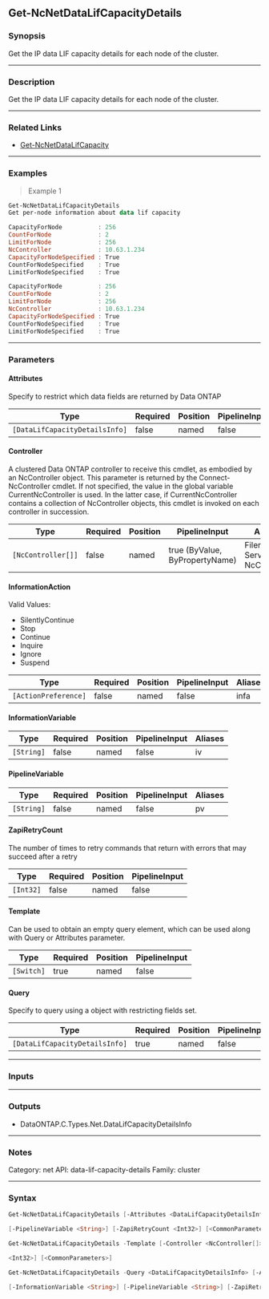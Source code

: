 Get-NcNetDataLifCapacityDetails
-------------------------------

### Synopsis
Get the IP data LIF capacity details for each node of the cluster.

---

### Description

Get the IP data LIF capacity details for each node of the cluster.

---

### Related Links
* [Get-NcNetDataLifCapacity](Get-NcNetDataLifCapacity)

---

### Examples
> Example 1

```PowerShell
Get-NcNetDataLifCapacityDetails
Get per-node information about data lif capacity

CapacityForNode          : 256
CountForNode             : 2
LimitForNode             : 256
NcController             : 10.63.1.234
CapacityForNodeSpecified : True
CountForNodeSpecified    : True
LimitForNodeSpecified    : True

CapacityForNode          : 256
CountForNode             : 2
LimitForNode             : 256
NcController             : 10.63.1.234
CapacityForNodeSpecified : True
CountForNodeSpecified    : True
LimitForNodeSpecified    : True

```

---

### Parameters
#### **Attributes**
Specify to restrict which data fields are returned by Data ONTAP

|Type                          |Required|Position|PipelineInput|
|------------------------------|--------|--------|-------------|
|`[DataLifCapacityDetailsInfo]`|false   |named   |false        |

#### **Controller**
A clustered Data ONTAP controller to receive this cmdlet, as embodied by an NcController object.  This parameter is returned by the Connect-NcController cmdlet.  If not specified, the value in the global variable CurrentNcController is used.  In the latter case, if CurrentNcController contains a collection of NcController objects, this cmdlet is invoked on each controller in succession.

|Type              |Required|Position|PipelineInput                 |Aliases                          |
|------------------|--------|--------|------------------------------|---------------------------------|
|`[NcController[]]`|false   |named   |true (ByValue, ByPropertyName)|Filer<br/>Server<br/>NcController|

#### **InformationAction**

Valid Values:

* SilentlyContinue
* Stop
* Continue
* Inquire
* Ignore
* Suspend

|Type                |Required|Position|PipelineInput|Aliases|
|--------------------|--------|--------|-------------|-------|
|`[ActionPreference]`|false   |named   |false        |infa   |

#### **InformationVariable**

|Type      |Required|Position|PipelineInput|Aliases|
|----------|--------|--------|-------------|-------|
|`[String]`|false   |named   |false        |iv     |

#### **PipelineVariable**

|Type      |Required|Position|PipelineInput|Aliases|
|----------|--------|--------|-------------|-------|
|`[String]`|false   |named   |false        |pv     |

#### **ZapiRetryCount**
The number of times to retry commands that return with errors that may succeed after a retry

|Type     |Required|Position|PipelineInput|
|---------|--------|--------|-------------|
|`[Int32]`|false   |named   |false        |

#### **Template**
Can be used to obtain an empty query element, which can be used along with Query or Attributes parameter.

|Type      |Required|Position|PipelineInput|
|----------|--------|--------|-------------|
|`[Switch]`|true    |named   |false        |

#### **Query**
Specify to query using a object with restricting fields set.

|Type                          |Required|Position|PipelineInput|
|------------------------------|--------|--------|-------------|
|`[DataLifCapacityDetailsInfo]`|true    |named   |false        |

---

### Inputs

---

### Outputs
* DataONTAP.C.Types.Net.DataLifCapacityDetailsInfo

---

### Notes
Category: net
API: data-lif-capacity-details
Family: cluster

---

### Syntax
```PowerShell
Get-NcNetDataLifCapacityDetails [-Attributes <DataLifCapacityDetailsInfo>] [-Controller <NcController[]>] [-InformationAction <ActionPreference>] [-InformationVariable <String>] 
```
```PowerShell
[-PipelineVariable <String>] [-ZapiRetryCount <Int32>] [<CommonParameters>]
```
```PowerShell
Get-NcNetDataLifCapacityDetails -Template [-Controller <NcController[]>] [-InformationAction <ActionPreference>] [-InformationVariable <String>] [-PipelineVariable <String>] [-ZapiRetryCount 
```
```PowerShell
<Int32>] [<CommonParameters>]
```
```PowerShell
Get-NcNetDataLifCapacityDetails -Query <DataLifCapacityDetailsInfo> [-Attributes <DataLifCapacityDetailsInfo>] [-Controller <NcController[]>] [-InformationAction <ActionPreference>] 
```
```PowerShell
[-InformationVariable <String>] [-PipelineVariable <String>] [-ZapiRetryCount <Int32>] [<CommonParameters>]
```
